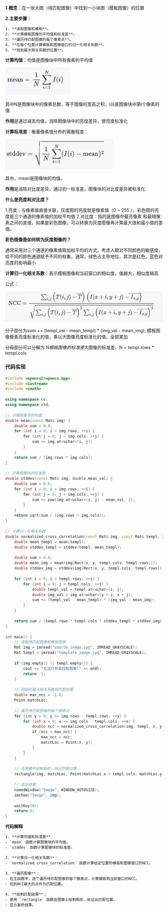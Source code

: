 
 **1.概念**：在一张大图（待匹配图像）中找到一小块图（模板图像）的位置

 **2.主要步骤**：

    1. **读取图像和模板**。
    2. **计算模板图像的平均值和标准差**。
    3. **遍历待匹配图像的每个像素点**。
    4. **在每个位置计算模板和图像窗口的归一化相关系数**。
    5. **找到最大相关系数的位置**。

 **计算均值**：均值是图像块中所有像素的平均值

 ![均值](image.png)

 其中N是图像块中的像素总数，等于图像的宽高之积，I(i)是图像块中第i个像素的值

 **作用**是通过减去均值，消除图像块中的亮度差异，使亮度标准化

 **计算标准差**：衡量像素值分布的离散程度：

   ![标准差](image-1.png)

  其中，mean是图像块的均值。

  **作用**是消除对比度差异，通过初一标准差，图像块的对比度差异被标准化

**什么是亮度和对比度？**

  1.亮度：与像素值直接关联，灰度图的亮度就是像素值（0 ~ 255 ），彩色图的亮度是三个通道的像素值的加权平均值
  2.对比度：指的是图像中最亮像素 和最暗像素之间的差值，如果是彩色图像，可以转换为灰度图像再计算最大值和最小值的差值。

**彩色图像是如何转为灰度图像的？**
 
通常采用对三个通道的像素值取加权平均的方式，考虑人眼对不同颜色的敏感度，给不同的颜色通道赋予不同的权重。通常，绿色占主导地位，其次是红色，蓝色对亮度的影响最小

**计算归一化相关系数**：表示模板图像和当前窗口的相似度，值越大，相似度越高

公式：

![归一化相关系数](image-2.png)

分子部分为sum += (templ_val - mean_templ) * (img_val - mean_img); 模板图像像素亮度标准化的值，乘以大图像亮度标准化的值，全部累加

分母部分可以分解为 N*模板图像的标准差*大图像的标准差，N = templ.rows * templ.cols 

### 代码实现

```cpp
#include <opencv2/opencv.hpp>
#include <iostream>
#include <cmath>

using namespace cv;
using namespace std;

// 计算图像块的均值
double mean(const Mat& img) {
    double sum = 0.0;
    for (int i = 0; i < img.rows; ++i) {
        for (int j = 0; j < img.cols; ++j) {
            sum += img.at<uchar>(i, j);
        }
    }
    return sum / (img.rows * img.cols);
}

// 计算图像块的标准差
double stddev(const Mat& img, double mean_val) {
    double sum = 0.0;
    for (int i = 0; i < img.rows; ++i) {
        for (int j = 0; j < img.cols; ++j) {
            sum += pow(img.at<uchar>(i, j) - mean_val, 2);
        }
    }
    return sqrt(sum / (img.rows * img.cols));
}

// 计算归一化相关系数
double normalized_cross_correlation(const Mat& img, const Mat& templ, int x, int y) {
    double mean_templ = mean(templ);
    double stddev_templ = stddev(templ, mean_templ);

    double sum = 0.0;
    double mean_img = mean(img(Rect(x, y, templ.cols, templ.rows)));
    double stddev_img = stddev(img(Rect(x, y, templ.cols, templ.rows)), mean_img);

    for (int i = 0; i < templ.rows; ++i) {
        for (int j = 0; j < templ.cols; ++j) {
            double templ_val = templ.at<uchar>(i, j);
            double img_val = img.at<uchar>(y + i, x + j);
            sum += (templ_val - mean_templ) * (img_val - mean_img);
        }
    }

    return sum / (templ.rows * templ.cols * stddev_templ * stddev_img);
}

int main() {
    // 读取待匹配图像和模板图像
    Mat img = imread("source_image.jpg", IMREAD_GRAYSCALE);
    Mat templ = imread("template_image.jpg", IMREAD_GRAYSCALE);

    if (img.empty() || templ.empty()) {
        cout << "无法打开或找到图像!" << endl;
        return -1;
    }

    // 初始化最大相关系数和匹配位置
    double max_ncc = -1.0;
    Point matchLoc;

    // 遍历待匹配图像的每个像素点
    for (int y = 0; y <= img.rows - templ.rows; ++y) {
        for (int x = 0; x <= img.cols - templ.cols; ++x) {
            double ncc = normalized_cross_correlation(img, templ, x, y);
            if (ncc > max_ncc) {
                max_ncc = ncc;
                matchLoc = Point(x, y);
            }
        }
    }

    // 在图像中绘制矩形，标记匹配位置
    rectangle(img, matchLoc, Point(matchLoc.x + templ.cols, matchLoc.y + templ.rows), Scalar::all(0), 2, 8, 0);

    // 显示结果
    namedWindow("Image", WINDOW_AUTOSIZE);
    imshow("Image", img);
    
    waitKey(0);
    return 0;
}
```

**代码解释**

    1. **计算均值和标准差**：
    - `mean` 函数计算图像块的平均值。
    - `stddev` 函数计算图像块的标准差。

    2. **计算归一化相关系数**：
    - `normalized_cross_correlation` 函数计算给定位置的模板和图像窗口的NCC。

    3. **遍历图像**：
    - 在主函数中，逐个遍历待匹配图像的每个像素点，计算模板和当前窗口的NCC。
    - 找到NCC最大的点作为匹配位置。

    4. **绘制匹配结果**：
    - 使用 `rectangle` 函数在图像上绘制矩形，标记出匹配位置。
    - 显示最终结果。

